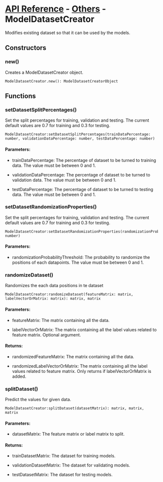 # [API Reference](../../API.md) - [Others](../Others.md) - ModelDatasetCreator

Modifies existing dataset so that it can be used by the models.

## Constructors

### new()

Creates a ModelDatasetCreator object.

```
ModelDatasetCreator.new(): ModelDatasetCreatorObject
```

## Functions

### setDatasetSplitPercentages()

Set the split percentages for training, validation and testing. The current default values are 0.7 for training and 0.3 for testing.

```
ModelDatasetCreator:setDatasetSplitPercentages(trainDataPercentage: number, validationDataPercentage: number, testDataPercentage: number)
```

#### Parameters:

* trainDataPercentage: The percentage of dataset to be turned to training data. The value must be between 0 and 1.

* validationDataPercentage: The percentage of dataset to be turned to validation data. The value must be between 0 and 1.

* testDataPercentage: The percentage of dataset to be turned to testing data. The value must be between 0 and 1.

### setDatasetRandomizationProperties()

Set the split percentages for training, validation and testing. The current default values are 0.7 for training and 0.3 for testing.

```
ModelDatasetCreator:setDatasetRandomizationProperties(randomizationProbabilityThreshold: number)
```

#### Parameters:

* randomizationProbabilityThreshold: The probability to randomize the positions of each datapoints. The value must be between 0 and 1.

### randomizeDataset()

Randomizes the each data positions in te dataset 

```
ModelDatasetCreator:randomizeDataset(featureMatrix: matrix, labelVectorOrMatrix: matrix): matrix, matrix
```

#### Parameters:

* featureMatrix: The matrix containing all the data.

* labelVectorOrMatrix: The matrix containing all the label values related to feature matrix. Optional argument.

#### Returns:

* randomizedFeatureMatrix: The matrix containing all the data.

* randomizedLabelVectorOrMatrix: The matrix containing all the label values related to feature matrix. Only returns if labelVectorOrMatrix is added.

### splitDataset()

Predict the values for given data.

```
ModelDatasetCreator:splitDataset(datasetMatrix): matrix, matrix, matrix
```

#### Parameters:

* datasetMatrix: The feature matrix or label matrix to split.

#### Returns:

* trainDatasetMatrix: The dataset for training models.

* validationDatasetMatrix: The dataset for validating models.

* testDatasetMatrix: The dataset for testing models.
